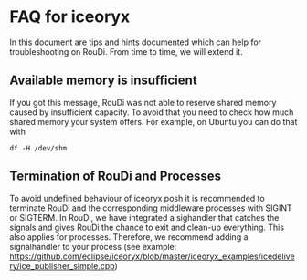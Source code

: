 # FAQ for iceoryx

In this document are tips and hints documented which can help for troubleshooting on RouDi.
From time to time, we will extend it.

## Available memory is insufficient

If you got this message, RouDi was not able to reserve shared memory caused by insufficient capacity.
To avoid that you need to check how much shared memory your system offers. For example, on Ubuntu you can do that with

    df -H /dev/shm

## Termination of RouDi and Processes

To avoid undefined behaviour of iceoryx posh it is recommended to terminate RouDi and the corresponding middleware
processes with SIGINT or SIGTERM. In RouDi, we have integrated a sighandler that catches the signals and gives RouDi
the chance to exit and clean-up everything. This also applies for processes. Therefore, we recommend adding a signalhandler
to your process (see example: https://github.com/eclipse/iceoryx/blob/master/iceoryx_examples/icedelivery/ice_publisher_simple.cpp)
